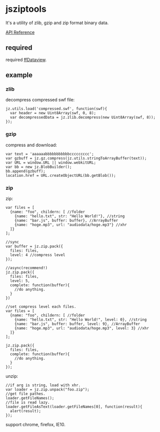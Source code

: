 # jsziptools

It's a utility of zlib, gzip and zip format binary data.

[API Reference](http://ukyo.github.com/jsziptools/docs/build/html/index.html)

## required

required [ffDataview](http://github.com/ukyo/ffDataView).

## example

### zlib

decompress compressed swf file:

    jz.utils.load('compressed.swf', function(swf){
      var header = new Uint8Array(swf, 0, 8);
      var decompressedData = jz.zlib.decompress(new Uint8Array(swf, 8));
    });
    


### gzip

compress and download:

    var text = 'aaaaaabbbbbbbbbbbccccccccc';
    var gzbuff = jz.gz.compress(jz.utils.stringToArrayBuffer(text));
    var URL = window.URL || window.webkitURL;
    var bb = new jz.BlobBuilder();
    bb.append(gzbuff);
    location.href = URL.createObjectURL(bb.getBlob());

### zip

zip:

    var files = [
      {name: "foo", childern: [ //folder
        {name: "hello.txt", str: "Hello World!"}, //string
        {name: "bar.js", buffer: buffer}, //ArrayBuffer
        {name: "hoge.mp3", url: "audiodata/hoge.mp3"} //xhr
      ]}
    ];
    
    //sync
    var buffer = jz.zip.pack({
      files: files,
      level: 4 //compress level
    });
    
    //async(recommend!)
    jz.zip.pack({
      files: files,
      level: 5,
      complete: function(buffer){
        //do anything.
      }
    })
    
    //set compress level each files.
    var files = [
      {name: "foo", childern: [ //folder
        {name: "hello.txt", str: "Hello World!", level: 0}, //string
        {name: "bar.js", buffer: buffer, level: 9}, //ArrayBuffer
        {name: "hoge.mp3", url: "audiodata/hoge.mp3", level: 3} //xhr
      ]}
    ];
    
    jz.zip.pack({
      files: files,
      complete: function(buffer){
        //do anything.
      }
    });


unzip:

    //if arg is string, load with xhr.
    var loader = jz.zip.unpack("foo.zip");
    //get file pathes.
    loader.getFileNames();
    //file is read lazy.
    loader.getFileAsText(loader.getFileNames[0], function(result){
      alert(result);
    });

support chrome, firefox, IE10.